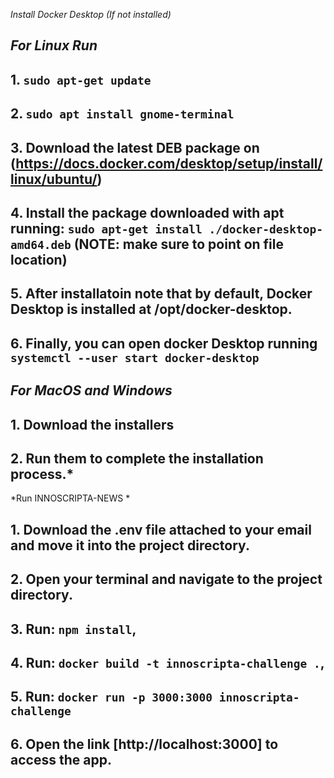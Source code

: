 *Install Docker Desktop (If not installed)*

## *For Linux Run*

## 1. `sudo apt-get update`
## 2. `sudo apt install gnome-terminal`
## 3. Download the latest DEB package on (https://docs.docker.com/desktop/setup/install/linux/ubuntu/)
## 4. Install the package downloaded with apt running: `sudo apt-get install ./docker-desktop-amd64.deb` (NOTE: make sure to point on file location)
## 5. After installatoin note that by default, Docker Desktop is installed at /opt/docker-desktop.
## 6. Finally, you can open docker Desktop running `systemctl --user start docker-desktop`

## *For MacOS and Windows*

## 1. Download the installers 
## 2. Run them to complete the installation process.*

*Run INNOSCRIPTA-NEWS *

## 1. Download the .env file attached to your email and move it into the project directory.
## 2. Open your terminal and navigate to the project directory.
## 3. Run: `npm install`,
## 4. Run: `docker build -t innoscripta-challenge .`,
## 5. Run: `docker run -p 3000:3000 innoscripta-challenge`
## 6. Open the link [http://localhost:3000] to access the app.
